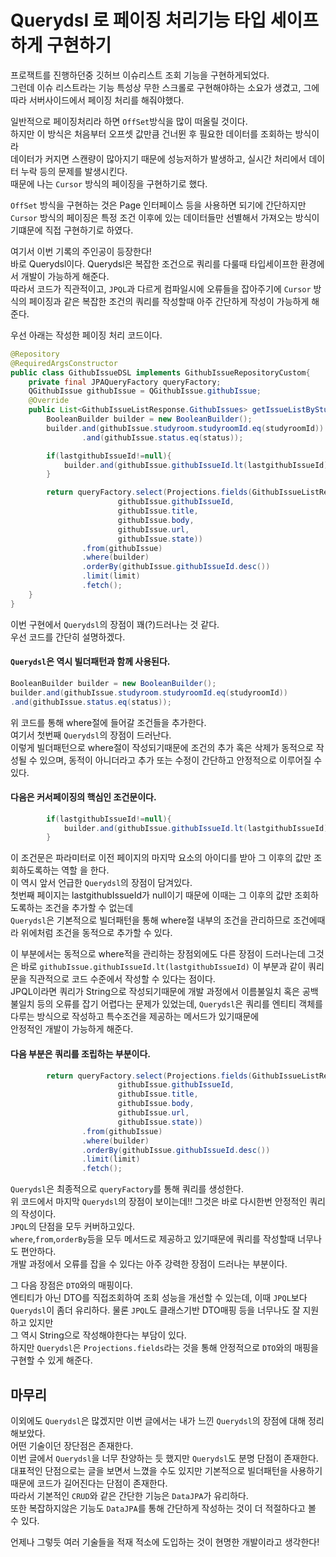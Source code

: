 # Querydsl 로 페이징 처리기능 타입 세이프하게 구현하기

프로잭트를 진행하던중 깃허브 이슈리스트 조회 기능을 구현하게되었다.  
그런데 이슈 리스트라는 기능 특성상 무한 스크롤로 구현해야하는 소요가 생겼고, 그에따라 서버사이드에서 페이징 처리를 해줘야했다.  
  
일반적으로 페이징처리라 하면 `OffSet`방식을 많이 떠올릴 것이다.  
하지만 이 방식은 처음부터 오프셋 값만큼 건너뛴 후 필요한 데이터를 조회하는 방식이라  
데이터가 커지면 스캔량이 많아지기 때문에 성능저하가 발생하고, 실시간 처리에서 데이터 누락 등의 문제를 발생시킨다.  
때문에 나는 `Cursor` 방식의 페이징을 구현하기로 했다.  

`OffSet` 방식을 구현하는 것은 Page 인터페이스 등을 사용하면 되기에 간단하지만
`Cursor` 방식의 페이징은 특정 조건 이후에 있는 데이터들만 선별해서 가져오는 방식이기떄문에
직접 구현하기로 하였다.  
  
여기서 이번 기록의 주인공이 등장한다!  
바로 Querydsl이다. Querydsl은 복잡한 조건으로 쿼리를 다룰때 타입세이프한 환경에서 개발이 가능하게 해준다.  
따라서 코드가 직관적이고, `JPQL`과 다르게 컴파일시에 오류들을 잡아주기에 `Cursor` 방식의 페이징과 같은 복잡한 조건의 쿼리를 작성할때
아주 간단하게 작성이 가능하게 해준다.  

우선 아래는 작성한 페이징 처리 코드이다.  
```java
@Repository
@RequiredArgsConstructor
public class GithubIssueDSL implements GithubIssueRepositoryCustom{
    private final JPAQueryFactory queryFactory;
    QGithubIssue githubIssue = QGithubIssue.githubIssue;
    @Override
    public List<GithubIssueListResponse.GithubIssues> getIssueListByStudyroom(Long studyroomId, BaseStatus status, Long lastgithubIssueId, int limit) {
        BooleanBuilder builder = new BooleanBuilder();
        builder.and(githubIssue.studyroom.studyroomId.eq(studyroomId))
                .and(githubIssue.status.eq(status));

        if(lastgithubIssueId!=null){
            builder.and(githubIssue.githubIssueId.lt(lastgithubIssueId));
        }

        return queryFactory.select(Projections.fields(GithubIssueListResponse.GithubIssues.class,
                        githubIssue.githubIssueId,
                        githubIssue.title,
                        githubIssue.body,
                        githubIssue.url,
                        githubIssue.state))
                .from(githubIssue)
                .where(builder)
                .orderBy(githubIssue.githubIssueId.desc())
                .limit(limit)
                .fetch();
    }
}
```

이번 구현에서 `Querydsl`의 장점이 꽤(?)드러나는 것 같다.  
우선 코드를 간단히 설명하겠다.
#### `Querydsl`은 역시 빌더패턴과 함께 사용된다.  
```java
BooleanBuilder builder = new BooleanBuilder();
builder.and(githubIssue.studyroom.studyroomId.eq(studyroomId))
.and(githubIssue.status.eq(status));
```
위 코드를 통해 where절에 들어갈 조건들을 추가한다.  
여기서 첫번째 `Querydsl`의 장점이 드러난다.  
이렇게 빌더패턴으로 where절이 작성되기때문에 조건의 추가 혹은 삭제가 
동적으로 작성될 수 있으며, 동적이 아니더라고 추가 또는 수정이 간단하고 안정적으로 이루어질 수 있다.
  

#### 다음은 커서페이징의 핵심인 조건문이다.
```java
        if(lastgithubIssueId!=null){
            builder.and(githubIssue.githubIssueId.lt(lastgithubIssueId));
        }
```
이 조건문은 파라미터로 이전 페이지의 마지막 요소의 아이디를 받아 그 이후의 값만 조회하도록하는 역할 을 한다.  
이 역시 앞서 언급한 `Querydsl`의 장점이 담겨있다.   
첫번째 페이지는 lastgithubIssueId가 null이기 때문에 이때는 그 이후의 값만 조회하도록하는 조건을 추가할 수 없는데  
`Querydsl`은 기본적으로 빌더패턴을 통해 where절 내부의 조건을 관리하므로 조건에때라 위에처럼 
조건을 동적으로 추가할 수 있다.  

이 부분에서는 동적으로 where적을 관리하는 장점외에도 다른 장점이 드러나는데 
그것은 바로 `githubIssue.githubIssueId.lt(lastgithubIssueId)` 이 부분과 같이
쿼리문을 직관적으로 코드 수준에서 작성할 수 있다는 점이다.  
JPQL이라면 쿼리가 String으로 작성되기때문에 
개발 과정에서 이름불일치 혹은 공백 불일치 등의
오류를 잡기 어렵다는 문제가 있었는데,
`Querydsl`은 쿼리를 엔티티 객체를 다루는 방식으로 작성하고 특수조건을 제공하는 메서드가 있기때문에  
안정적인 개발이 가능하게 해준다.  


#### 다음 부분은 쿼리를 조립하는 부분이다.
```java
        return queryFactory.select(Projections.fields(GithubIssueListResponse.GithubIssues.class,
                        githubIssue.githubIssueId,
                        githubIssue.title,
                        githubIssue.body,
                        githubIssue.url,
                        githubIssue.state))
                .from(githubIssue)
                .where(builder)
                .orderBy(githubIssue.githubIssueId.desc())
                .limit(limit)
                .fetch();
```
`Querydsl`은 최종적으로 `queryFactory`를 통해 쿼리를 생성한다.  
위 코드에서 마지막 `Querydsl`의 장점이 보이는데!!
그것은 바로 다시한번 안정적인 쿼리의 작성이다.  
`JPQL`의 단점을 모두 커버하고있다.  
`where`,`from`,`orderBy`등을 모두 메서드로 제공하고 있기때문에 쿼리를 작성할때 너무나도 편안하다.  
개발 과정에서 오류를 잡을 수 있다는 아주 강력한 장점이 드러나는 부분이다.  

그 다음 장점은 `DTO`와의 매핑이다.  
엔티티가 아닌 DTO를 직접조회하여 조회 성능을 개선할 수 있는데, 이때 `JPQL`보다
`Querydsl`이 좀더 유리하다. 물론 `JPQL`도 클래스기반 DTO매핑 등을 너무나도 잘 지원하고 있지만  
그 역시 String으로 작성해야한다는 부담이 있다.  
하지만 `Querydsl`은 `Projections.fields`라는 것을 통해 안정적으로 `DTO`와의 매핑을 구현할 수 있게 해준다.  


## 마무리  

이외에도 `Querydsl`은 많겠지만 이번 글에서는 내가 느낀 `Querydsl`의 장점에 대해 정리해보았다.  
어떤 기술이던 장단점은 존재한다.  
이번 글에서 `Querydsl`을 너무 찬양하는 듯 했지만 `Querydsl`도 분명 단점이 존재한다.  
대표적인 단점으로는 글을 보면서 느꼈을 수도 있지만 기본적으로 빌더패턴을 사용하기 때문에 코드가 길어진다는 단점이 존재한다.  
따라서 기본적인 `CRUD`와 같은 간단한 기능은 `DataJPA`가 유리하다.  
또한 복잡하지않은 기능도 `DataJPA`를 통해 간단하게 작성하는 것이 더 적절하다고 볼 수 있다.  

언제나 그렇듯 여러 기술들을 적재 적소에 도입하는 것이 현명한 개발이라고 생각한다!



